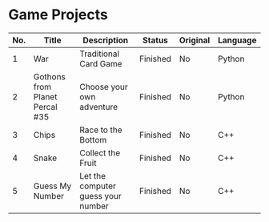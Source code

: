 # Game Projects

| No. | Title | Description | Status | Original | Language |
|-----|---------------------------------|---------------------------|----------------|----------|-------|
| 1 | War | Traditional Card Game | Finished | No | Python |
| 2 | Gothons from Planet Percal #35 | Choose your own adventure | Finished | No | Python |
| 3 | Chips | Race to the Bottom | Finished | No | C++ |
| 4 | Snake | Collect the Fruit | Finished | No | C++ |
| 5 | Guess My Number | Let the computer guess your number | Finished | No | C++ |
